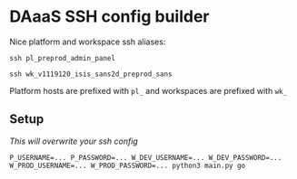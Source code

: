 # DAaaS SSH config builder

Nice platform and workspace ssh aliases:

```
ssh pl_preprod_admin_panel

ssh wk_v1119120_isis_sans2d_preprod_sans
```

Platform hosts are prefixed with `pl_` and workspaces are prefixed with `wk_`

## Setup

*This will overwrite your ssh config*

```
P_USERNAME=... P_PASSWORD=... W_DEV_USERNAME=... W_DEV_PASSWORD=... W_PROD_USERNAME=... W_PROD_PASSWORD=... python3 main.py go
```
